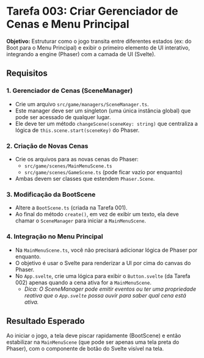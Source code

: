 # Tarefa 003: Criar Gerenciador de Cenas e Menu Principal

**Objetivo:** Estruturar como o jogo transita entre diferentes estados (ex: do Boot para o Menu Principal) e exibir o primeiro elemento de UI interativo, integrando a engine (Phaser) com a camada de UI (Svelte).

## Requisitos

### 1. Gerenciador de Cenas (SceneManager)
- Crie um arquivo `src/game/managers/SceneManager.ts`.
- Este manager deve ser um singleton (uma única instância global) que pode ser acessado de qualquer lugar.
- Ele deve ter um método `changeScene(sceneKey: string)` que centraliza a lógica de `this.scene.start(sceneKey)` do Phaser.

### 2. Criação de Novas Cenas
- Crie os arquivos para as novas cenas do Phaser:
  - `src/game/scenes/MainMenuScene.ts`
  - `src/game/scenes/GameScene.ts` (pode ficar vazio por enquanto)
- Ambas devem ser classes que estendem `Phaser.Scene`.

### 3. Modificação da BootScene
- Altere a `BootScene.ts` (criada na Tarefa 001).
- Ao final do método `create()`, em vez de exibir um texto, ela deve chamar o `SceneManager` para iniciar a `MainMenuScene`.

### 4. Integração no Menu Principal
- Na `MainMenuScene.ts`, você não precisará adicionar lógica de Phaser por enquanto.
- O objetivo é usar o Svelte para renderizar a UI por cima do canvas do Phaser.
- No `App.svelte`, crie uma lógica para exibir o `Button.svelte` (da Tarefa 002) apenas quando a cena ativa for a `MainMenuScene`.
  - *Dica: O SceneManager pode emitir eventos ou ter uma propriedade reativa que o `App.svelte` possa ouvir para saber qual cena está ativa.*

## Resultado Esperado

Ao iniciar o jogo, a tela deve piscar rapidamente (BootScene) e então estabilizar na `MainMenuScene` (que pode ser apenas uma tela preta do Phaser), com o componente de botão do Svelte visível na tela.
